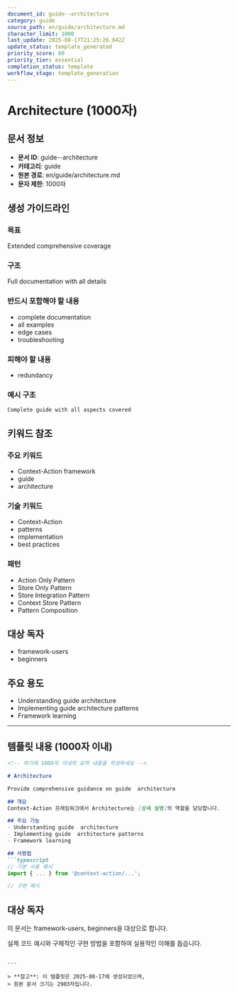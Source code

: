 ```yaml
---
document_id: guide--architecture
category: guide
source_path: en/guide/architecture.md
character_limit: 1000
last_update: 2025-08-17T21:25:26.042Z
update_status: template_generated
priority_score: 80
priority_tier: essential
completion_status: template
workflow_stage: template_generation
---
```


# Architecture (1000자)

## 문서 정보
- **문서 ID**: guide--architecture
- **카테고리**: guide
- **원본 경로**: en/guide/architecture.md
- **문자 제한**: 1000자

## 생성 가이드라인

### 목표
Extended comprehensive coverage

### 구조
Full documentation with all details

### 반드시 포함해야 할 내용
- complete documentation
- all examples
- edge cases
- troubleshooting

### 피해야 할 내용  
- redundancy

### 예시 구조
```
Complete guide with all aspects covered
```

## 키워드 참조

### 주요 키워드
- Context-Action framework
- guide
- architecture

### 기술 키워드
- Context-Action
- patterns
- implementation
- best practices

### 패턴
- Action Only Pattern
- Store Only Pattern
- Store Integration Pattern
- Context Store Pattern
- Pattern Composition

## 대상 독자
- framework-users
- beginners

## 주요 용도
- Understanding guide  architecture
- Implementing guide  architecture patterns
- Framework learning

---

## 템플릿 내용 (1000자 이내)

```markdown
<!-- 여기에 1000자 이내의 요약 내용을 작성하세요 -->

# Architecture

Provide comprehensive guidance on guide  architecture

## 개요
Context-Action 프레임워크에서 Architecture는 [상세 설명]의 역할을 담당합니다.

## 주요 기능
- Understanding guide  architecture
- Implementing guide  architecture patterns
- Framework learning

## 사용법
```typescript
// 기본 사용 예시
import { ... } from '@context-action/...';

// 구현 예시
```

## 대상 독자
이 문서는 framework-users, beginners을 대상으로 합니다.

실제 코드 예시와 구체적인 구현 방법을 포함하여 실용적인 이해를 돕습니다.
```

---

> **참고**: 이 템플릿은 2025-08-17에 생성되었으며, 
> 원본 문서 크기는 2903자입니다.
